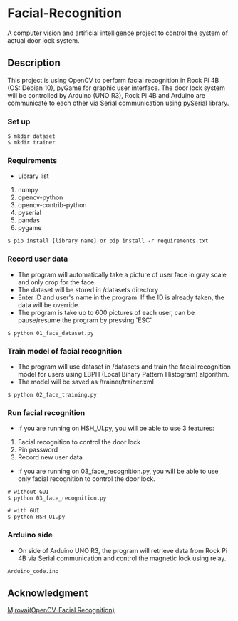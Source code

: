 # Facial-Recognition
A computer vision and artificial intelligence project to control the system of actual door lock system.

## Description

This project is using OpenCV to perform facial recognition in Rock Pi 4B (OS: Debian 10), pyGame for graphic user interface. The door lock system will be controlled by Arduino (UNO R3), Rock Pi 4B and Arduino are communicate to each other via Serial communication using pySerial library.

### Set up
```
$ mkdir dataset
$ mkdir trainer
```

### Requirements
* Library list
1. numpy
2. opencv-python
3. opencv-contrib-python
4. pyserial
5. pandas
6. pygame
```
$ pip install [library name] or pip install -r requirements.txt
```

### Record user data
* The program will automatically take a picture of user face in gray scale and only crop for the face.
* The dataset will be stored in /datasets directory
* Enter ID and user's name in the program. If the ID is already taken, the data will be override.
* The program is take up to 600 pictures of each user, can be pause/resume the program by pressing 'ESC'
```
$ python 01_face_dataset.py
```

### Train model of facial recognition
* The program will use dataset in /datasets and train the facial recognition model for users using LBPH (Local Binary Pattern Histogram) algorithm.
* The model will be saved as /trainer/trainer.xml
```
$ python 02_face_training.py
```

### Run facial recognition
* If you are running on HSH_UI.py, you will be able to use 3 features:
1. Facial recognition to control the door lock
2. Pin password
3. Record new user data

* If you are running on 03_face_recognition.py, you will be able to use only facial recognition to control the door lock.
```
# without GUI
$ python 03_face_recognition.py

# with GUI
$ python HSH_UI.py
```

### Arduino side
* On side of Arduino UNO R3, the program will retrieve data from Rock Pi 4B via Serial communication and control the magnetic lock using relay.
```
Arduino_code.ino
```

## Acknowledgment
[Mjrovai(OpenCV-Facial Recognition)](https://github.com/Mjrovai/OpenCV-Face-Recognition)
